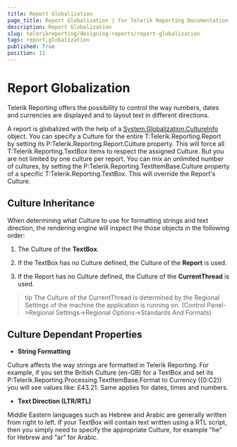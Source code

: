 ```yaml
---
title: Report Globalization
page_title: Report Globalization | for Telerik Reporting Documentation
description: Report Globalization
slug: telerikreporting/designing-reports/report-globalization
tags: report,globalization
published: True
position: 11
---
```


# Report Globalization



Telerik Reporting offers the possibility to control the way numbers, dates and currencies are displayed and to layout text in different directions.

A report is globalized with the help of a [System.Globalization.CultureInfo](http://msdn2.microsoft.com/en-us/library/system.globalization.cultureinfo.aspx) object. You can specify a Culture for the entire
T:Telerik.Reporting.Report
by setting its 
P:Telerik.Reporting.Report.Culture
property. This will force all 
T:Telerik.Reporting.TextBox items to respect the assigned Culture. But you are not limited by one culture per report. You can mix an unlimited number of cultures, by setting the 
P:Telerik.Reporting.TextItemBase.Culture
 property of a specific 
T:Telerik.Reporting.TextBox. This will override the Report's Culture.

## Culture Inheritance

When determining what Culture to use for formatting strings and text direction, the rendering engine will inspect the those objects in the following order:

1. The Culture of the __TextBox__.

1. If the TextBox has no Culture defined, the Culture of the __Report__ is used.

1. If the Report has no Culture defined, the Culture of the __CurrentThread__ is used.

>tip 
        	The Culture of the CurrentThread is determined by the Regional Settings of the machine the application is running on. (Control Panel->Regional Settings->Regional Options->Standards And Formats)
        


## Culture Dependant Properties

* __String Formatting__

Culture affects the way strings are formatted in Telerik Reporting. For example, if you set the British Culture (en-GB) for a TextBox and set its 
     P:Telerik.Reporting.Processing.TextItemBase.Format
to Currency ({0:C2}) you will see values like: £43.21. Same applies for dates, times and numbers.

* __Text Direction (LTR/RTL)__

Middle Eastern languages such as Hebrew and Arabic are generally written from right to left. If your TextBox will contain text written using a RTL script, then you simply need to specify the appropriate Culture, for example "he" for Hebrew and "ar" for Arabic.

